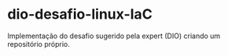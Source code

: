 # dio-desafio-linux-IaC
Implementação do desafio sugerido pela expert (DIO) criando um repositório próprio.

